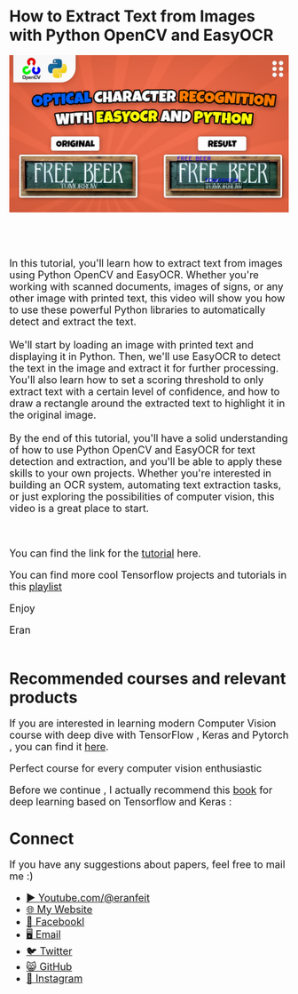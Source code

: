 # How to Extract Text from Images with Python OpenCV and EasyOCR

<p align="center">
  <img width="800" src="Optical Character Recognition with EasyOCR and Python (1).jpg" "image">
</p>

##
<br/><br/> 

<font size= "4" >
In this tutorial, you'll learn how to extract text from images using Python OpenCV and EasyOCR. Whether you're working with scanned documents, images of signs, or any other image with printed text, this video will show you how to use these powerful Python libraries to automatically detect and extract the text.
<br/><br/> 
We'll start by loading an image with printed text and displaying it in Python. Then, we'll use EasyOCR to detect the text in the image and extract it for further processing. You'll also learn how to set a scoring threshold to only extract text with a certain level of confidence, and how to draw a rectangle around the extracted text to highlight it in the original image.
<br/><br/> 
By the end of this tutorial, you'll have a solid understanding of how to use Python OpenCV and EasyOCR for text detection and extraction, and you'll be able to apply these skills to your own projects. Whether you're interested in building an OCR system, automating text extraction tasks, or just exploring the possibilities of computer vision, this video is a great place to start.

<br/><br/> 
You can find the link for the [tutorial](https://youtu.be/DycbnT_pWKw) here. 

You can find more cool Tensorflow projects and tutorials in this [playlist](https://www.youtube.com/watch?v=fd1msoIpM5Q&list=PLdkryDe59y4bxVvpexwR6PMTHH6_vFXjA)

Enjoy

Eran
<br/><br/> 

</font>

# Recommended courses and relevant products 
<font size= "4" >

If you are interested in learning modern Computer Vision course with deep dive with TensorFlow , Keras and Pytorch , you can find it [here](http://bit.ly/3HeDy1V).

Perfect course for every computer vision enthusiastic

Before we continue , I actually recommend this [book](https://amzn.to/3STWZ2N) for deep learning based on Tensorflow and Keras : 



</font>

# Connect

<font size= "4" >
If you have any suggestions about papers, feel free to mail me :)

- [▶️ Youtube.com/@eranfeit](youtube.com/@eranfeit?sub_confirmation=1)
- [🌐 My Website](https://eranfeit.net)
- [🐙 Facebookl](https://www.facebook.com/groups/3080601358933585)
- [🖥️ Email](mailto:feitgemel@gmail.com)
- [🐦 Twitter](https://twitter.com/eran_feit )
- [😸 GitHub](https://github.com/feitgemel)
- [📸 Instagram](https://www.instagram.com/eran_feit/)
</font>

